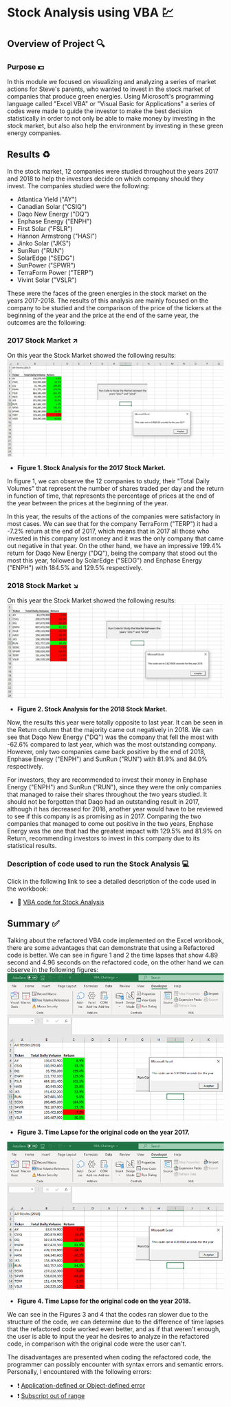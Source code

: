 # Stock Analysis using VBA :chart:

## Overview of Project :mag:

### Purpose :dollar:
In this module we focused on visualizing and analyzing a series of market actions for Steve's parents, who wanted to invest in the stock market of companies that produce green energies. Using Microsoft's programming language called "Excel VBA" or "Visual Basic for Applications" a series of codes were made to guide the investor to make the best decision statistically in order to not only be able to make money by investing in the stock market, but also also help the environment by investing in these  green energy companies.

## Results :recycle:
In the stock market, 12 companies were studied throughout the years 2017 and 2018 to help the investors decide on which company should they invest. The companies studied were the following:
- Atlantica Yield ("AY")
- Canadian Solar ("CSIQ")
- Daqo New Energy ("DQ")
- Enphase Energy ("ENPH")
- First Solar ("FSLR")
- Hannon Armstrong ("HASI")
- Jinko Solar ("JKS")
- SunRun ("RUN")
- SolarEdge ("SEDG")
- SunPower ("SPWR")
- TerraForm Power ("TERP")
- Vivint Solar ("VSLR")

These were the faces of the green energies in the stock market on the years 2017-2018. The results of this analysis are mainly focused on the company to be studied and the comparison of the price of the tickers at the beginning of the year and the price at the end of the same year, the outcomes are the following:

### 2017 Stock Market :arrow_upper_right:
On this year the Stock Market showed the following results:
![](https://github.com/Frankdiazw/Stock-Analysis/blob/main/Resources/VBA_Challenge_2017(1).png)

* **Figure 1. Stock Analysis for the 2017 Stock Market.**

In figure 1, we can observe the 12 companies to study, their "Total Daily Volumes" that represent the number of shares traded per day and the return in function of time, that represents the percentage of prices at the end of the year between the prices at the beginning of the year.

In this year, the results of the actions of the companies were satisfactory in most cases. We can see that for the company TerraForm ("TERP") it had a -7.2% return at the end of 2017, which means that in 2017 all those who invested in this company lost money and it was the only company that came out negative in that year. On the other hand, we have an impressive 199.4% return for Daqo New Energy ("DQ"), being the company that stood out the most this year, followed by SolarEdge ("SEDG") and Enphase Energy ("ENPH") with 184.5% and 129.5% respectively.

### 2018 Stock Market :arrow_lower_right:
On this year the Stock Market showed the following results:
![](https://github.com/Frankdiazw/Stock-Analysis/blob/main/Resources/VBA_Challenge_2018(1).png)

* **Figure 2. Stock Analysis for the 2018 Stock Market.**

Now, the results this year were totally opposite to last year. It can be seen in the Return column that the majority came out negatively in 2018. We can see that Daqo New Energy ("DQ") was the company that fell the most with -62.6% compared to last year, which was the most outstanding company. However, only two companies came back positive by the end of 2018, Enphase Energy ("ENPH") and SunRun ("RUN") with 81.9% and 84.0% respectively.

For investors, they are recommended to invest their money in Enphase Energy ("ENPH") and SunRun ("RUN"), since they were the only companies that managed to raise their shares throughout the two years studied. It should not be forgotten that Daqo had an outstanding result in 2017, although it has decreased for 2018, another year would have to be reviewed to see if this company is as promising as in 2017. Comparing the two companies that managed to come out positive in the two years, Enphase Energy was the one that had the greatest impact with 129.5% and 81.9% on Return, recommending investors to invest in this company due to its statistical results.

### Description of code used to run the Stock Analysis :computer:
Click in the following link to see a detailed description of the code used in the workbook:
- :page_with_curl: [VBA code for Stock Analysis](https://github.com/Frankdiazw/Stock-Analysis/blob/main/VBA_Challenge.vbs)

## Summary :white_check_mark:
Talking about the refactored VBA code implemented on the Excel workbook, there are some advantages that can demonstrate that using a Refactored code is better. We can see in figure 1 and 2 the time lapses that show 4.89 second and 4.96 seconds on the refactored code, on the other hand we can observe in the following figures:
![](https://github.com/Frankdiazw/Stock-Analysis/blob/main/Resources/VBA_Original_Code_2017.png)

- **Figure 3. Time Lapse for the original code on the year 2017.**

![](https://github.com/Frankdiazw/Stock-Analysis/blob/main/Resources/VBA_Original_Code_2018.png)

- **Figure 4. Time Lapse for the original code on the year 2018.**

We can see in the Figures 3 and 4 that the codes ran slower due to the structure of the code, we can determine due to the difference of time lapses that the refactored code worked even better, and as if that weren't enough, the user is able to input the year he desires to analyze in the refactored code, in comparison with the original code were the user can't.

The disadvantages are presented when coding the refactored code, the programmer can possibly encounter with syntax errors and semantic errors. Personally, I encountered with the following errors:
- :heavy_exclamation_mark: [Application-defined or Object-defined error](https://stackoverflow.com/questions/17980854/vba-runtime-error-1004-application-defined-or-object-defined-error-when-select)
- :heavy_exclamation_mark: [Subscript out of range](https://docs.microsoft.com/en-us/office/vba/language/reference/user-interface-help/subscript-out-of-range-error-9)
